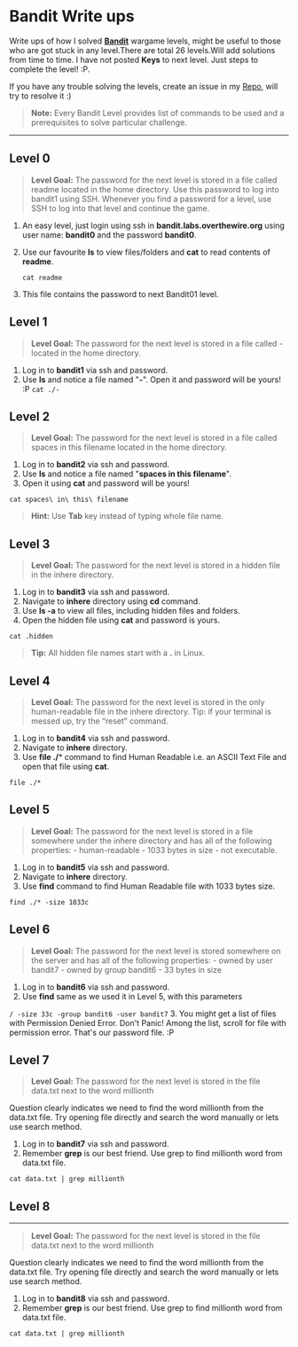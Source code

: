 Bandit Write ups
===================

Write ups of how I solved **[Bandit](http://overthewire.org/wargames/bandit/)** wargame levels, might be useful to those who are got stuck in any level.There are total 26 levels.Will add solutions from time to time.
I have not posted **Keys** to next level. Just steps to complete the level! :P.

If you have any trouble solving the levels, create an issue in my [Repo](https://github.com/harshdattani/Bandit-Writeups), will try to resolve it :)

> **Note:** Every Bandit Level provides list of commands to be used and a prerequisites to solve particular challenge. 

----------

Level 0
-------------
> **Level Goal:** 
The password for the next level is stored in a file called readme located in the home directory. Use this password to log into bandit1 using SSH. Whenever you find a password for a level, use SSH to log into that level and continue the game.

 1. An easy level, just login using ssh in **bandit.labs.overthewire.org** using user name: **bandit0** and the password **bandit0**.
 2. Use our favourite **ls** to view files/folders and **cat** to read contents of **readme**.
 
    `cat readme`
 3. This file contains the password to next Bandit01 level.

Level 1
-------------
> **Level Goal:** 
The password for the next level is stored in a file called - located in the home directory.

 1. Log in to **bandit1** via ssh and password.
 2. Use **ls** and notice a file named "**-**". Open it and password will be yours! :P
   `cat ./-`

Level 2
-------------

 > **Level Goal:** 
The password for the next level is stored in a file called spaces in this filename located in the home directory.

 1. Log in to **bandit2** via ssh and password.
 2. Use **ls** and notice a file named "**spaces in this filename**".
 3. Open it using **cat** and password will be yours!
 
   `cat spaces\ in\ this\ filename` 
 >**Hint:** Use **Tab** key instead of typing whole file name.

Level 3
-------------

 > **Level Goal:** 
The password for the next level is stored in a hidden file in the inhere directory.

 1. Log in to **bandit3** via ssh and password.
 2. Navigate to **inhere** directory using **cd** command.
 3. Use **ls -a** to view all files, including hidden files and folders.
 4. Open the hidden file using **cat** and password is yours.

 `cat .hidden`
 >**Tip:** All hidden file names start with a **.** in Linux.


Level 4
-------------

 > **Level Goal:** 
The password for the next level is stored in the only human-readable file in the inhere directory. Tip: if your terminal is messed up, try the “reset” command.

 1. Log in to **bandit4** via ssh and password.
 2. Navigate to **inhere** directory.
 2. Use **file ./*** command to find Human Readable i.e. an ASCII Text File and open that file using **cat**.

 `file ./*`

Level 5
-------------

 > **Level Goal:** 
The password for the next level is stored in a file somewhere under the inhere directory and has all of the following properties: - human-readable - 1033 bytes in size - not executable.

 1. Log in to **bandit5** via ssh and password.
 2. Navigate to **inhere** directory.
 2. Use **find** command to find Human Readable file with 1033 bytes size.

 `find ./* -size 1033c`

Level 6
-------------

 > **Level Goal:** 
The password for the next level is stored somewhere on the server and has all of the following properties: - owned by user bandit7 - owned by group bandit6 - 33 bytes in size

 1. Log in to **bandit6** via ssh and password.
 2. Use **find** same as we used it in Level 5, with this parameters

 `/ -size 33c -group bandit6 -user bandit7`
 3. You might get a list of files with Permission Denied Error. Don't Panic! Among the list, scroll for file with permission error. That's our password file. :P
 

Level 7
-------------

 > **Level Goal:** 
The password for the next level is stored in the file data.txt next to the word millionth

Question clearly indicates we need to find the word millionth from the data.txt file. Try opening file directly and search the word manually or lets use search method. 

 1. Log in to **bandit7** via ssh and password.
 2. Remember **grep** is our best friend. Use grep to find millionth word from data.txt file.

 `cat data.txt | grep millionth`
 
## Level 8
-------------

 > **Level Goal:** 
The password for the next level is stored in the file data.txt next to the word millionth

Question clearly indicates we need to find the word millionth from the data.txt file. Try opening file directly and search the word manually or lets use search method. 

 1. Log in to **bandit8** via ssh and password.
 2. Remember **grep** is our best friend. Use grep to find millionth word from data.txt file.

 `cat data.txt | grep millionth`